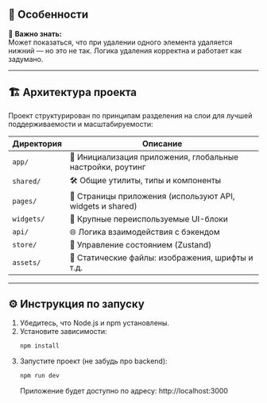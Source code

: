 ## 📌 Особенности

📌 **Важно знать:**  
Может показаться, что при удалении одного элемента удаляется нижний — но это не так. Логика удаления корректна и работает как задумано.

---

## 🏗️ Архитектура проекта

Проект структурирован по принципам разделения на слои для лучшей поддерживаемости и масштабируемости:

| Директория | Описание |
|------------|----------|
| `app/`     | 🔧 Инициализация приложения, глобальные настройки, роутинг |
| `shared/`  | 🛠️ Общие утилиты, типы и компоненты |
| `pages/`   | 📄 Страницы приложения (используют API, widgets и shared) |
| `widgets/` | 🧩 Крупные переиспользуемые UI-блоки |
| `api/`     | 🌐 Логика взаимодействия с бэкендом |
| `store/`   | 🧠 Управление состоянием (Zustand) |
| `assets/`  | 🎨 Статические файлы: изображения, шрифты и т.д. |

---

## ⚙️ Инструкция по запуску

1. Убедитесь, что Node.js и npm установлены.
2. Установите зависимости:
   ```bash
   npm install
   ```
3. Запустите проект (не забудь про backend):
   ```bash
   npm run dev
   ```
   Приложение будет доступно по адресу: http://localhost:3000